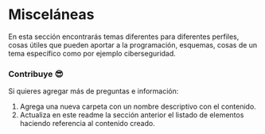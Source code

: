 # Misceláneas

En esta sección encontrarás temas diferentes para diferentes perfiles, cosas útiles que pueden aportar a la programación, esquemas, cosas de un tema específico como por ejemplo ciberseguridad.

### Contribuye 😎

Si quieres agregar más de preguntas e información:

1. Agrega una nueva carpeta con un nombre descriptivo con el contenido.
2. Actualiza en este readme la sección anterior el listado de elementos haciendo referencia al contenido creado.
